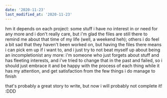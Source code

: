 ```yaml
---
date: '2020-11-23'
last_modified_at: '2020-11-23'
---
```

hm it depends on each project: some stuff i have no interest in or need for any more and i don't really care, but i'm glad the files are still there to remind me about that time of my life (well, a weekend heh); others i do feel a bit sad that they haven't been worked on, but having the files there means i can pick em up if i want to, and i just try to not beat myself up about being an incompletionist any more: i'm someone who just forgets about stuff and has fleeting interests, and i've tried to change that in the past and failed, so i should just embrace it and be happy with the process of each thing while it has my attention, and get satisfaction from the few things i do manage to finish

that's probably a great story to write, but now i will probably not complete it! :DDD
